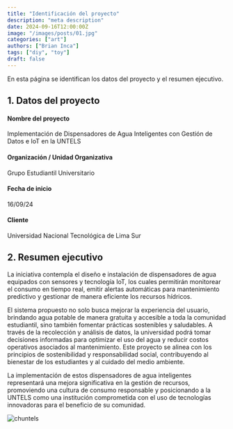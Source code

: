 ```yaml
---
title: "Identificación del proyecto"
description: "meta description"
date: 2024-09-16T12:00:00Z
image: "/images/posts/01.jpg"
categories: ["art"]
authors: ["Brian Inca"]
tags: ["diy", "toy"]
draft: false
---
```


En esta página se identifican los datos del proyecto y el resumen ejecutivo.

## 1. Datos del proyecto

#### Nombre del proyecto

Implementación de Dispensadores de Agua Inteligentes con Gestión de Datos e IoT en la UNTELS

#### Organización / Unidad Organizativa

Grupo Estudiantil Universitario

#### Fecha de inicio

16/09/24

#### Cliente

Universidad Nacional Tecnológica de Lima Sur

## 2. Resumen ejecutivo

La iniciativa contempla el diseño e instalación de dispensadores de agua equipados con sensores y tecnología IoT, los cuales permitirán monitorear el consumo en tiempo real, emitir alertas automáticas para mantenimiento predictivo y gestionar de manera eficiente los recursos hídricos.

El sistema propuesto no solo busca mejorar la experiencia del usuario, brindando agua potable de manera gratuita y accesible a toda la comunidad estudiantil, sino también fomentar prácticas sostenibles y saludables. A través de la recolección y análisis de datos, la universidad podrá tomar decisiones informadas para optimizar el uso del agua y reducir costos operativos asociados al mantenimiento. Este proyecto se alinea con los principios de sostenibilidad y responsabilidad social, contribuyendo al bienestar de los estudiantes y al cuidado del medio ambiente.

La implementación de estos dispensadores de agua inteligentes representará una mejora significativa en la gestión de recursos, promoviendo una cultura de consumo responsable y posicionando a la UNTELS como una institución comprometida con el uso de tecnologías innovadoras para el beneficio de su comunidad.

![chuntels](/images/untels.jpg)
